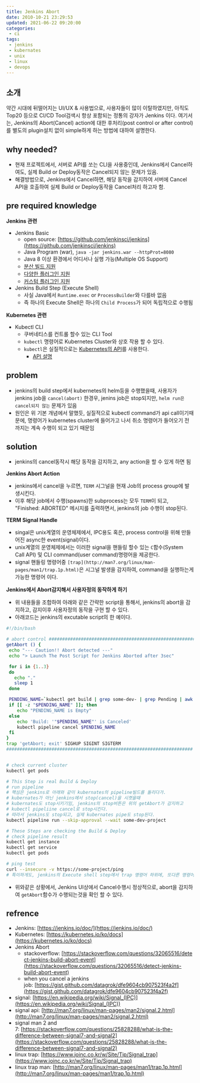 ```yaml
---
title: Jenkins Abort
date: 2010-10-21 23:29:53
updated: 2021-06-22 09:20:00
categories:
 - ci
tags:
 - jenkins
 - kubernates
 - unix
 - linux
 - devops
---
```


## 소개

약간 시대에 뒤떨어지는 UI/UX & 사용법으로, 사용자들이 많이 이탈하였지만, 아직도 Top20 등으로 CI/CD Tool검색시 항상 포함되는 정통의 강자가 Jenkins 이다. 여기서는, Jenkins의 Abort(Cancel) action에 대한 후처리(post control or after control)를 별도의 plugin설치 없이 simple하게 하는 방법에 대하여 설명한다.

## why needed?

- 현재 프로젝트에서, 서버로 API를 쏘는 CLI을 사용중인데, Jenkins에서 Cancel하여도, 실제 Build or Deploy동작은 Cancel되지 않는 문제가 있음.
- 해결방법으로, Jenkins에서 Cancel하면, 해당 동작을 감지하여 서버에 Cancel API을 호출하여 실제 Build or Deploy동작을 Cancel처리 하고자 함.

## pre required knowledge

**Jenkins 관련**

- Jenkins Basic
    - open source: [https://github.com/jenkinsci/jenkins](https://github.com/jenkinsci/jenkins)
    - Java Program (war), `java -jar jenkins.war --httpProt=8080`
    - Java 8 이상 환경에서 어디서나 실행 가능(Multiple OS Support)
    - [분산 빌드 지원](https://blog.knoldus.com/setting-up-master-slave-machines-using-jenkins/)
    - [다양한 플러그인 지원](https://plugins.jenkins.io/)
    - [커스텀 플러그인 지원](https://jenkins.io/doc/developer/tutorial/extend/)
- Jenkins Build Step (Execute Shell)
    - 사실 Java에서 `Runtime.exec` or `ProcessBuilder`와 다를바 없음
    - 즉 하나의 Execute Shell은 하나의 `Child Process`가 되어 독립적으로 수행됨

**Kubernetes 관련**

- Kubectl CLI
    - 쿠버네티스를 컨트롤 할수 있는 CLI Tool
    - `kubectl` 명령어로 Kubernetes Cluster와 상호 작용 할 수 있다.
    - `kubectl`은 실질적으로는 [Kubernetes의 API](https://kubernetes.io/ko/docs/tutorials/kubernetes-basics/deploy-app/deploy-intro/)를 사용한다.
        - [API 설명](https://kubernetes.io/ko/docs/concepts/overview/kubernetes-api/)

## problem

- jenkins의 build step에서 kubernetes의 helm등을 수행했을때, 사용자가 jenkins job을 `cancel(abort)` 한경우, jenins job은 stop되지만, `helm run은 cancel되지 않는` 문제가 있음
- 원인은 위 기본 개념에서 말했듯, 실질적으로 kubectl command가 api call이기때문에, 명령어가 kubernetes cluster에 들어가고 나서 취소 명령어가 들어오기 전까지는 계속 수행이 되고 있기 때문임

## solution

- jenkins의 cancel동작시 해당 동작을 감지하고, any action을 할 수 있게 하면 됨

**Jenkins Abort Action**

- jenkins에서 cancel을 누르면, `TERM` 시그널을 현재 Job의 process group에 발생시킨다.
- 이후 해당 job에서 수행(spawns)한 subprocess는 모두 `TERM`이 되고, "Finished: ABORTED" 메시지를 출력하면서, jenkins의 job 수행이 stop된다.

**TERM Signal Handle**

- singal은 unix계열의 운영체제에서, IPC용도 혹은, process control을 위해 만들어진 async한 event(signal)이다.
- unix계열의 운영체제에서는 이러한 signal을 핸들링 할수 있는 `C`함수(System Call API) 및 CLI command(user command)명령어을 제공한다.
- signal 핸들링 명령어중 `[trap](http://man7.org/linux/man-pages/man1/trap.1p.html)`은 시그널 발생을 감지하여, command을 실행하는게 가능한 명령어 이다.

**Jenkins에서 Abort감지해서 사용자정의 동작하게 하기**

- 위 내용들을 조합하여 아래와 같은 간략한 script을 통해서, jenkins의 abort을 감지하고, 감지이후 사용자정의 동작을 구현 할 수 있다.
- 아래코드는 jenkins의 excutable script의 한 예이다.

```bash
#!/bin/bash

# abort control #######################################################
getAbort () {
 echo "--- Caution!! Abort detected ---"
 echo "> Launch The Post Script for Jenkins Aborted after 3sec"

 for i in {1..3}
 do
   echo "."
   sleep 1
 done

 PENDING_NAME=`kubectl get build | grep some-dev- | grep Pending | awk '{print $1}'`
 if [[ -z "$PENDING_NAME" ]]; then
    echo "PENDING_NAME is Empty"
 else
    echo 'Build: '"$PENDING_NAME"' is Canceled'
    kubectl pipeline cancel $PENDING_NAME
 fi
}
trap 'getAbort; exit' SIGHUP SIGINT SIGTERM
######################################################################


# check current cluster
kubectl get pods

# This Step is real Build & Deploy
# run pipeline
# 핵심은 jenkins로 아래와 같이 kubernates의 pipeline빌드를 돌리다가.
# kubernates가 아닌 jenkins에서 stop(cancel)을 시켯을때
# kubernates도 stop시키기임, jenkins의 stop버튼은 위의 getAbort가 감지하고
# kubectl pipeliine cancel로 stop시킨다.
# 따라서 jenkins도 stop되고, 실제 kubernates pipe도 stop된다.
kubectl pipeline run --skip-approval --wait some-dev-project

# These Steps are checking the Build & Deploy
# check pipeline result
kubectl get instance
kubectl get service
kubectl get pods

# ping test
curl --insecure -v https://some-project/ping
# 특이하게도, jenkins의 Execute shell step에서 trap 명령어 하위에, 또다른 명령어 하나가 있어야 정상 동작하는 경우가 있음. 간단히 print하는걸 넣어주면됨.

```

- 위와같은 상황에서, Jenkins UI상에서 Cancel수행시 정상적으로, abort을 감지하여 `getAbort`함수가 수행되는것을 확인 할 수 있다.

## refrence

- Jenkins: [https://jenkins.io/doc/](https://jenkins.io/doc/)
- Kubernetes: [https://kubernetes.io/ko/docs](https://kubernetes.io/ko/docs)
- Jenkins Abort
    - stackoverflow: [https://stackoverflow.com/questions/32065516/detect-jenkins-build-abort-event](https://stackoverflow.com/questions/32065516/detect-jenkins-build-abort-event)
    - when you cancel a jenkins job: [https://gist.github.com/datagrok/dfe9604cb907523f4a2f](https://gist.github.com/datagrok/dfe9604cb907523f4a2f)
- signal: [https://en.wikipedia.org/wiki/Signal_(IPC)](https://en.wikipedia.org/wiki/Signal_(IPC))
- signal api: [http://man7.org/linux/man-pages/man2/signal.2.html](http://man7.org/linux/man-pages/man2/signal.2.html)
- signal man 2 and 7: [https://stackoverflow.com/questions/25828288/what-is-the-difference-between-signal7-and-signal2](https://stackoverflow.com/questions/25828288/what-is-the-difference-between-signal7-and-signal2)
- linux trap: [https://www.joinc.co.kr/w/Site/Tip/Signal_trap](https://www.joinc.co.kr/w/Site/Tip/Signal_trap)
- linux trap man: [http://man7.org/linux/man-pages/man1/trap.1p.html](http://man7.org/linux/man-pages/man1/trap.1p.html)